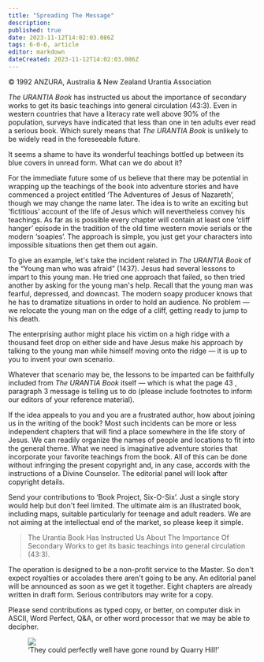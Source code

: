 ```yaml
---
title: "Spreading The Message"
description: 
published: true
date: 2023-11-12T14:02:03.086Z
tags: 6-0-6, article
editor: markdown
dateCreated: 2023-11-12T14:02:03.086Z
---
```


<p class="v-card v-sheet theme--light gray lighten-3 px-2 py-1">© 1992 ANZURA, Australia & New Zealand Urantia Association</p>

_The URANTIA Book_ has instructed us about the importance of secondary works to get its basic teachings into general circulation (43:3). Even in western countries that have a literacy rate well above 90% of the population, surveys have indicated that less than one in ten adults ever read a serious book. Which surely means that _The URANTIA Book_ is unlikely to be widely read in the foreseeable future.

It seems a shame to have its wonderful teachings bottled up between its blue covers in unread form. What can we do about it?

For the immediate future some of us believe that there may be potential in wrapping up the teachings of the book into adventure stories and have commenced a project entitled ‘The Adventures of Jesus of Nazareth’, though we may change the name later. The idea is to write an exciting but ‘fictitious’ account of the life of Jesus which will nevertheless convey his teachings. As far as is possible every chapter will contain at least one ‘cliff hanger’ episode in the tradition of the old time western movie serials or the modern ‘soapies’. The approach is simple, you just get your characters into impossible situations then get them out again.

To give an example, let's take the incident related in _The URANTIA Book_ of the “Young man who was afraid” (1437). Jesus had several lessons to impart to this young man. He tried one approach that failed, so then tried another by asking for the young man's help. Recall that the young man was fearful, depressed, and downcast. The modern soapy producer knows that he has to dramatize situations in order to hold an audience. No problem — we relocate the young man on the edge of a cliff, getting ready to jump to his death.

The enterprising author might place his victim on a high ridge with a thousand feet drop on either side and have Jesus make his approach by talking to the young man while himself moving onto the ridge — it is up to you to invent your own scenario.

Whatever that scenario may be, the lessons to be imparted can be faithfully included from _The URANTIA Book_ itself — which is what the page 43 , paragraph 3 message is telling us to do (please include footnotes to inform our editors of your reference material).

If the idea appeals to you and you are a frustrated author, how about joining us in the writing of the book? Most such incidents can be more or less independent chapters that will find a place somewhere in the life story of Jesus. We can readily organize the names of people and locations to fit into the general theme. What we need is imaginative adventure stories that incorporate your favorite teachings from the book. All of this can be done without infringing the present copyright and, in any case, accords with the instructions of a Divine Counselor. The editorial panel will look after copyright details.

Send your contributions to ‘Book Project, Six-O-Six’. Just a single story would help but don't feel limited. The ultimate aim is an illustrated book, including maps, suitable particularly for teenage and adult readers. We are not aiming at the intellectual end of the market, so please keep it simple.

> The Urantia Book Has Instructed Us About The Importance Of Secondary Works to get its basic teachings into general circulation (43:3).

The operation is designed to be a non-profit service to the Master. So don't expect royalties or accolades there aren't going to be any. An editorial panel will be announced as soon as we get it together. Eight chapters are already written in draft form. Serious contributors may write for a copy.

Please send contributions as typed copy, or better, on computer disk in ASCII, Word Perfect, Q\&A, or other word processor that we may be able to decipher.

<figure id="Figure_2" class="image urantiapedia" alt="cars">
<img src="/image/article/606/cars.jpg">
<figcaption>‘They could perfectly well have gone round by Quarry Hill!’</figcaption>
</figure>